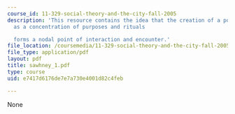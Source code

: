 ```yaml
---
course_id: 11-329-social-theory-and-the-city-fall-2005
description: 'This resource contains the idea that the creation of a point which acts
  as a concentration of purposes and rituals

  forms a nodal point of interaction and encounter.'
file_location: /coursemedia/11-329-social-theory-and-the-city-fall-2005/e7417d6176de7e7a730e4001d82c4feb_sawhney_1.pdf
file_type: application/pdf
layout: pdf
title: sawhney_1.pdf
type: course
uid: e7417d6176de7e7a730e4001d82c4feb

---
```

None